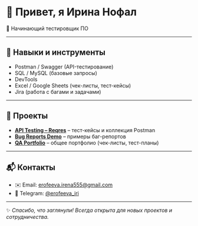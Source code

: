 # 👋 Привет, я Ирина Нофал

🎯 Начинающий тестировщик ПО

---

## 🔧 Навыки и инструменты
-  Postman / Swagger (API-тестирование)
-  SQL / MySQL (базовые запросы)
-  DevTools
-  Excel / Google Sheets (чек-листы, тест-кейсы)
-  Jira (работа с багами и задачами)

---

## 📌 Проекты
- [**API Testing – Reqres**](https://github.com/username/Reqres-API-Testing) – тест-кейсы и коллекция Postman  
- [**Bug Reports Demo**](https://github.com/username/BugReports) – примеры баг-репортов  
- [**QA Portfolio**](https://github.com/username/QA-Portfolio) – общее портфолио (чек-листы, тест-планы)  

---

## 📬 Контакты
- ✉️ Email: erofeeva.irena555@gmail.com  
- 💬 Telegram: [@erofeeva_iri](https://t.me/erofeeva_iri)  

---

✨ *Спасибо, что заглянули! Всегда открыта для новых проектов и сотрудничества.*  


<!--
**IriNofal/IriNofal** is a ✨ _special_ ✨ repository because its `README.md` (this file) appears on your GitHub profile.

Here are some ideas to get you started:

- 🔭 I’m currently working on ...
- 🌱 I’m currently learning ...
- 👯 I’m looking to collaborate on ...
- 🤔 I’m looking for help with ...
- 💬 Ask me about ...
- 📫 How to reach me: ...
- 😄 Pronouns: ...
- ⚡ Fun fact: ...
-->
